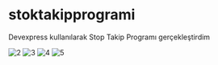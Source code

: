 # stoktakipprogrami
Devexpress kullanılarak Stop Takip Programı gerçekleştirdim

![2](https://user-images.githubusercontent.com/24297969/100112336-2e280b80-2e80-11eb-8d52-ca77960b65f4.png)
![3](https://user-images.githubusercontent.com/24297969/100112346-2f593880-2e80-11eb-9b1f-15d75ac40787.png)
![4](https://user-images.githubusercontent.com/24297969/100112347-2f593880-2e80-11eb-869d-1f6332f7dfc4.png)
![5](https://user-images.githubusercontent.com/24297969/100112350-2ff1cf00-2e80-11eb-9115-f73fac396513.png)
